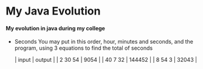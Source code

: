 # My Java Evolution
#### My evolution in java during my college

- Seconds
  You may put in this order, hour, minutes and seconds, and the program, using 3 equations to find the total of seconds
  
  |   input  | output |
  | 2 30 54  |  9054  |
  | 40 7 32  | 144452 |
  |  8 54 3  |  32043 |
